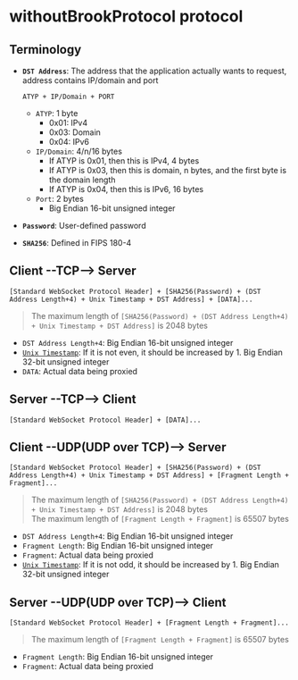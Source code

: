 # withoutBrookProtocol protocol

<!--THEME:github-->
<!--G-R3M673HK5V-->

## Terminology

- **`DST Address`**: The address that the application actually wants to request, address contains IP/domain and port

    ```
    ATYP + IP/Domain + PORT
    ```
    - `ATYP`: 1 byte
        - 0x01: IPv4
        - 0x03: Domain
        - 0x04: IPv6
    - `IP/Domain`: 4/n/16 bytes
        - If ATYP is 0x01, then this is IPv4, 4 bytes
        - If ATYP is 0x03, then this is domain, n bytes, and the first byte is the domain length
        - If ATYP is 0x04, then this is IPv6, 16 bytes
    - `Port`: 2 bytes
        - Big Endian 16-bit unsigned integer

- **`Password`**: User-defined password
- **`SHA256`**: Defined in FIPS 180-4

## Client --TCP--> Server

```
[Standard WebSocket Protocol Header] + [SHA256(Password) + (DST Address Length+4) + Unix Timestamp + DST Address] + [DATA]...
```

> The maximum length of `[SHA256(Password) + (DST Address Length+4) + Unix Timestamp + DST Address]` is 2048 bytes

- `DST Address Length+4`: Big Endian 16-bit unsigned integer
- [`Unix Timestamp`](https://en.wikipedia.org/wiki/Unix_time): If it is not even, it should be increased by 1. Big Endian 32-bit unsigned integer
- `DATA`: Actual data being proxied

## Server --TCP--> Client

```
[Standard WebSocket Protocol Header] + [DATA]...
```

## Client --UDP(UDP over TCP)--> Server

```
[Standard WebSocket Protocol Header] + [SHA256(Password) + (DST Address Length+4) + Unix Timestamp + DST Address] + [Fragment Length + Fragment]...
```

> The maximum length of `[SHA256(Password) + (DST Address Length+4) + Unix Timestamp + DST Address]` is 2048 bytes<br/>
> The maximum length of `[Fragment Length + Fragment]` is 65507 bytes<br/>

- `DST Address Length+4`: Big Endian 16-bit unsigned integer
- `Fragment Length`: Big Endian 16-bit unsigned integer
- `Fragment`: Actual data being proxied
- [`Unix Timestamp`](https://en.wikipedia.org/wiki/Unix_time): If it is not odd, it should be increased by 1. Big Endian 32-bit unsigned integer

## Server --UDP(UDP over TCP)--> Client

```
[Standard WebSocket Protocol Header] + [Fragment Length + Fragment]...
```

> The maximum length of `[Fragment Length + Fragment]` is 65507 bytes<br/>

- `Fragment Length`: Big Endian 16-bit unsigned integer
- `Fragment`: Actual data being proxied

